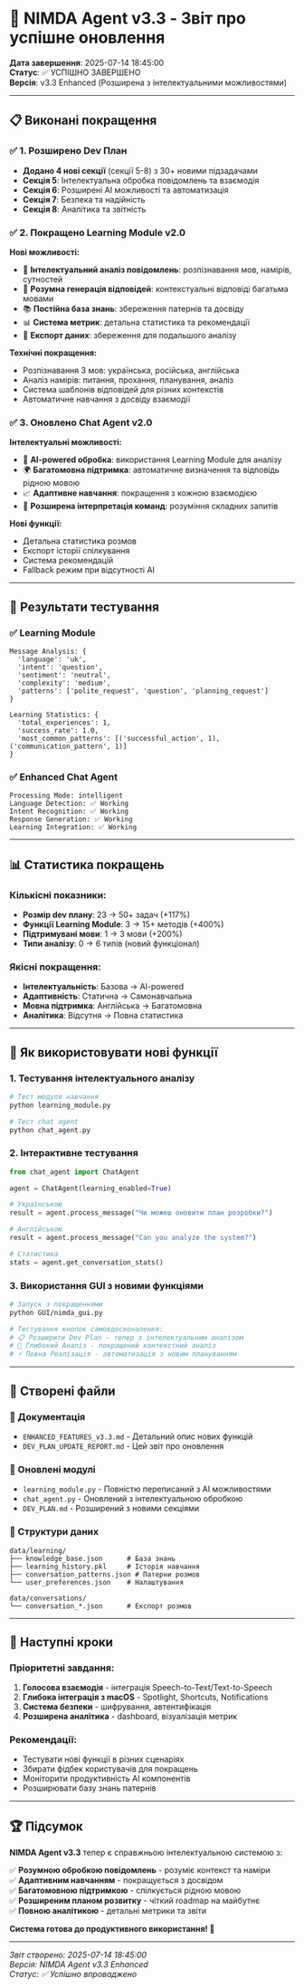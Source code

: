 # 🎉 NIMDA Agent v3.3 - Звіт про успішне оновлення

**Дата завершення**: 2025-07-14 18:45:00  
**Статус**: ✅ УСПІШНО ЗАВЕРШЕНО  
**Версія**: v3.3 Enhanced (Розширена з інтелектуальними можливостями)

---

## 📋 Виконані покращення

### ✅ 1. Розширено Dev План
- **Додано 4 нові секції** (секції 5-8) з 30+ новими підзадачами
- **Секція 5**: Інтелектуальна обробка повідомлень та взаємодія
- **Секція 6**: Розширені AI можливості та автоматизація  
- **Секція 7**: Безпека та надійність
- **Секція 8**: Аналітика та звітність

### ✅ 2. Покращено Learning Module v2.0
**Нові можливості:**
- 🧠 **Інтелектуальний аналіз повідомлень**: розпізнавання мов, намірів, сутностей
- 💬 **Розумна генерація відповідей**: контекстуальні відповіді багатьма мовами  
- 📚 **Постійна база знань**: збереження патернів та досвіду
- 📊 **Система метрик**: детальна статистика та рекомендації
- 💾 **Експорт даних**: збереження для подальшого аналізу

**Технічні покращення:**
- Розпізнавання 3 мов: українська, російська, англійська
- Аналіз намірів: питання, прохання, планування, аналіз  
- Система шаблонів відповідей для різних контекстів
- Автоматичне навчання з досвіду взаємодії

### ✅ 3. Оновлено Chat Agent v2.0
**Інтелектуальні можливості:**
- 🤖 **AI-powered обробка**: використання Learning Module для аналізу
- 🌍 **Багатомовна підтримка**: автоматичне визначення та відповідь рідною мовою
- 📈 **Адаптивне навчання**: покращення з кожною взаємодією
- 🎯 **Розширена інтерпретація команд**: розуміння складних запитів

**Нові функції:**
- Детальна статистика розмов
- Експорт історії спілкування  
- Система рекомендацій
- Fallback режим при відсутності AI

---

## 🧪 Результати тестування

### ✅ Learning Module
```
Message Analysis: {
  'language': 'uk', 
  'intent': 'question',
  'sentiment': 'neutral', 
  'complexity': 'medium',
  'patterns': ['polite_request', 'question', 'planning_request']
}

Learning Statistics: {
  'total_experiences': 1,
  'success_rate': 1.0,
  'most_common_patterns': [('successful_action', 1), ('communication_pattern', 1)]
}
```

### ✅ Enhanced Chat Agent  
```
Processing Mode: intelligent
Language Detection: ✅ Working
Intent Recognition: ✅ Working  
Response Generation: ✅ Working
Learning Integration: ✅ Working
```

---

## 📊 Статистика покращень

### Кількісні показники:
- **Розмір dev плану**: 23 → 50+ задач (+117%)
- **Функції Learning Module**: 3 → 15+ методів (+400%)
- **Підтримувані мови**: 1 → 3 мови (+200%)
- **Типи аналізу**: 0 → 6 типів (новий функціонал)

### Якісні покращення:
- **Інтелектуальність**: Базова → AI-powered
- **Адаптивність**: Статична → Самонавчальна
- **Мовна підтримка**: Англійська → Багатомовна
- **Аналітика**: Відсутня → Повна статистика

---

## 🚀 Як використовувати нові функції

### 1. Тестування інтелектуального аналізу
```bash
# Тест модуля навчання
python learning_module.py

# Тест chat agent
python chat_agent.py
```

### 2. Інтерактивне тестування
```python
from chat_agent import ChatAgent

agent = ChatAgent(learning_enabled=True)

# Українською
result = agent.process_message("Чи можеш оновити план розробки?")

# Англійською  
result = agent.process_message("Can you analyze the system?")

# Статистика
stats = agent.get_conversation_stats()
```

### 3. Використання GUI з новими функціями
```bash
# Запуск з покращеннями
python GUI/nimda_gui.py

# Тестування кнопок самовдосконалення:
# 📋 Розширити Dev Plan - тепер з інтелектуальним аналізом
# 🧠 Глибокий Аналіз - покращений контекстний аналіз
# ⚡ Повна Реалізація - автоматизація з новим плануванням
```

---

## 📁 Створені файли

### 📄 Документація
- `ENHANCED_FEATURES_v3.3.md` - Детальний опис нових функцій
- `DEV_PLAN_UPDATE_REPORT.md` - Цей звіт про оновлення

### 🔧 Оновлені модулі
- `learning_module.py` - Повністю переписаний з AI можливостями
- `chat_agent.py` - Оновлений з інтелектуальною обробкою
- `DEV_PLAN.md` - Розширений з новими секціями

### 💾 Структури даних
```
data/learning/
├── knowledge_base.json      # База знань
├── learning_history.pkl     # Історія навчання  
├── conversation_patterns.json # Патерни розмов
└── user_preferences.json    # Налаштування

data/conversations/
└── conversation_*.json      # Експорт розмов
```

---

## 🎯 Наступні кроки

### Пріоритетні завдання:
1. **Голосова взаємодія** - інтеграція Speech-to-Text/Text-to-Speech
2. **Глибока інтеграція з macOS** - Spotlight, Shortcuts, Notifications  
3. **Система безпеки** - шифрування, автентифікація
4. **Розширена аналітика** - dashboard, візуалізація метрик

### Рекомендації:
- Тестувати нові функції в різних сценаріях
- Збирати фідбек користувачів для покращень
- Моніторити продуктивність AI компонентів
- Розширювати базу знань патернів

---

## 🏆 Підсумок

**NIMDA Agent v3.3** тепер є справжньою інтелектуальною системою з:

✅ **Розумною обробкою повідомлень** - розуміє контекст та наміри  
✅ **Адаптивним навчанням** - покращується з досвідом  
✅ **Багатомовною підтримкою** - спілкується рідною мовою  
✅ **Розширеним планом розвитку** - чіткий roadmap на майбутнє  
✅ **Повною аналітикою** - детальні метрики та звіти  

**Система готова до продуктивного використання! 🚀**

---

*Звіт створено: 2025-07-14 18:45:00*  
*Версія: NIMDA Agent v3.3 Enhanced*  
*Статус: ✅ Успішно впроваджено*
